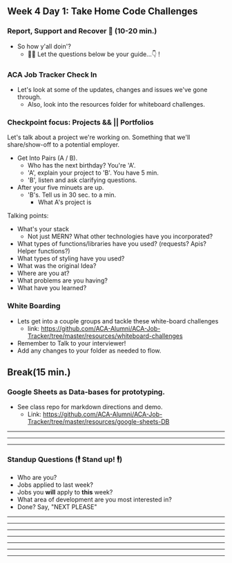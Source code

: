 ## Week 4 Day 1: Take Home Code Challenges

### Report, Support and Recover 🤕 (10-20 min.)
* So how y'all doin'?
  * 💆‍♀️ Let the questions below be your guide...👇 !

### ACA Job Tracker Check In
* Let's look at some of the updates, changes and issues we've gone through. 
  * Also, look into the resources folder for whiteboard challenges.

### Checkpoint focus: Projects && || Portfolios
Let's talk about a project we're working on. Something that we'll share/show-off to a potential employer. 
* Get Into Pairs (A / B).
  * Who has the next birthday? You're 'A'. 
  * 'A', explain your project to 'B'. You have 5 min. 
  * 'B', listen and ask clarifying questions.  
* After your five minuets are up.
  * 'B's. Tell us in 30 sec. to a min. 
    * What A's project is

Talking points:
* What's your stack
  * Not just MERN? What other technologies have you incorporated? 
* What types of functions/libraries have you used? (requests? Apis? Helper functions?)
* What types of styling have you used?
* What was the original Idea?
* Where are you at?
* What problems are you having?
* What have you learned? 

### White Boarding
* Lets get into a couple groups and tackle these white-board challenges
  * link: https://github.com/ACA-Alumni/ACA-Job-Tracker/tree/master/resources/whiteboard-challenges
* Remember to Talk to your interviewer! 
* Add any changes to your folder as needed to flow.

## Break(15 min.)

### Google Sheets as Data-bases for prototyping. 
* See class repo for markdown directions and demo.
  * Link: https://github.com/ACA-Alumni/ACA-Job-Tracker/tree/master/resources/google-sheets-DB

----

----  

----

### Standup Questions (🕴 Stand up! 🕴)
* Who are you?
* Jobs applied to last week? 
* Jobs you **will** apply to **this** week? 
* What area of development are you most interested in? 
* Done? Say, "NEXT PLEASE"
----

----  

----

----

----

----

----
